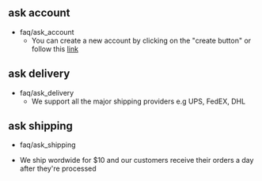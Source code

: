 ## ask account
* faq/ask_account
  -  You can create a new account by clicking on the "create button" or follow this [link](https://account.test.com)

## ask delivery
* faq/ask_delivery
  - We support all the major shipping providers e.g UPS, FedEX, DHL

## ask shipping
* faq/ask_shipping
 - We ship wordwide for $10 and our customers receive their orders a day after they're processed
